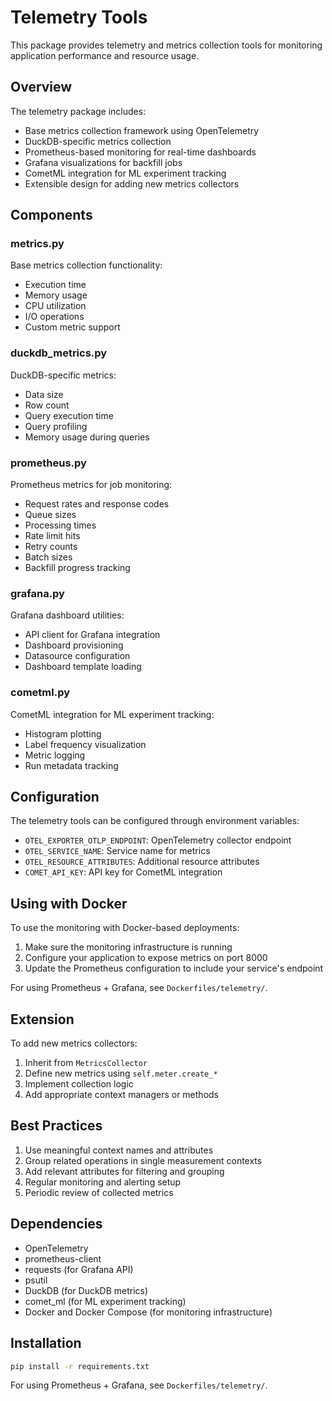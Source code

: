 # Telemetry Tools

This package provides telemetry and metrics collection tools for monitoring application performance and resource usage.

## Overview

The telemetry package includes:
- Base metrics collection framework using OpenTelemetry
- DuckDB-specific metrics collection
- Prometheus-based monitoring for real-time dashboards
- Grafana visualizations for backfill jobs
- CometML integration for ML experiment tracking
- Extensible design for adding new metrics collectors

## Components

### metrics.py
Base metrics collection functionality:
- Execution time
- Memory usage
- CPU utilization
- I/O operations
- Custom metric support

### duckdb_metrics.py
DuckDB-specific metrics:
- Data size
- Row count
- Query execution time
- Query profiling
- Memory usage during queries

### prometheus.py
Prometheus metrics for job monitoring:
- Request rates and response codes
- Queue sizes
- Processing times
- Rate limit hits
- Retry counts
- Batch sizes
- Backfill progress tracking

### grafana.py
Grafana dashboard utilities:
- API client for Grafana integration
- Dashboard provisioning
- Datasource configuration
- Dashboard template loading

### cometml.py
CometML integration for ML experiment tracking:
- Histogram plotting
- Label frequency visualization
- Metric logging
- Run metadata tracking

## Configuration

The telemetry tools can be configured through environment variables:

- `OTEL_EXPORTER_OTLP_ENDPOINT`: OpenTelemetry collector endpoint
- `OTEL_SERVICE_NAME`: Service name for metrics
- `OTEL_RESOURCE_ATTRIBUTES`: Additional resource attributes
- `COMET_API_KEY`: API key for CometML integration

## Using with Docker

To use the monitoring with Docker-based deployments:

1. Make sure the monitoring infrastructure is running
2. Configure your application to expose metrics on port 8000
3. Update the Prometheus configuration to include your service's endpoint

For using Prometheus + Grafana, see `Dockerfiles/telemetry/`.

## Extension

To add new metrics collectors:

1. Inherit from `MetricsCollector`
2. Define new metrics using `self.meter.create_*`
3. Implement collection logic
4. Add appropriate context managers or methods

## Best Practices

1. Use meaningful context names and attributes
2. Group related operations in single measurement contexts
3. Add relevant attributes for filtering and grouping
4. Regular monitoring and alerting setup
5. Periodic review of collected metrics

## Dependencies

- OpenTelemetry
- prometheus-client
- requests (for Grafana API)
- psutil
- DuckDB (for DuckDB metrics)
- comet_ml (for ML experiment tracking)
- Docker and Docker Compose (for monitoring infrastructure)

## Installation

```bash
pip install -r requirements.txt
```

For using Prometheus + Grafana, see `Dockerfiles/telemetry/`.
